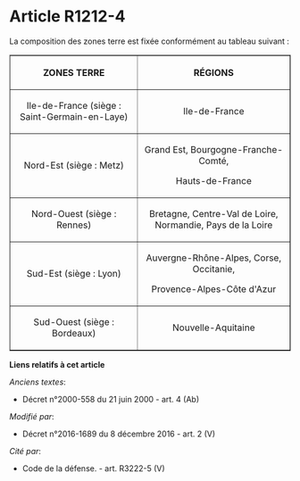 # Article R1212-4

La composition des zones terre est fixée conformément au tableau suivant :

<table border="1">
  <tbody>
    <tr>
      <th>

ZONES TERRE</th>
      <th>

RÉGIONS</th>
    </tr>
    <tr>
      <td align="center">

Ile-de-France (siège : Saint-Germain-en-Laye)</td>
      <td align="center">

Ile-de-France</td>
    </tr>
    <tr>
      <td align="center">

Nord-Est (siège : Metz)</td>
      <td align="center">

Grand Est, Bourgogne-Franche-Comté,

Hauts-de-France

</td>
    </tr>
    <tr>
      <td align="center">

Nord-Ouest (siège : Rennes)</td>
      <td align="center">

Bretagne, Centre-Val de Loire, Normandie, Pays de la Loire</td>
    </tr>
    <tr>
      <td align="center">

Sud-Est (siège : Lyon)</td>
      <td align="center">

Auvergne-Rhône-Alpes, Corse, Occitanie,

Provence-Alpes-Côte d'Azur

</td>
    </tr>
    <tr>
      <td align="center">

Sud-Ouest (siège : Bordeaux)</td>
      <td align="center">

Nouvelle-Aquitaine</td>
    </tr>
  </tbody>
</table>

**Liens relatifs à cet article**

_Anciens textes_:

  - Décret n°2000-558 du 21 juin 2000 - art. 4 (Ab)

_Modifié par_:

  - Décret n°2016-1689 du 8 décembre 2016 - art. 2 (V)

_Cité par_:

  - Code de la défense. - art. R3222-5 (V)
